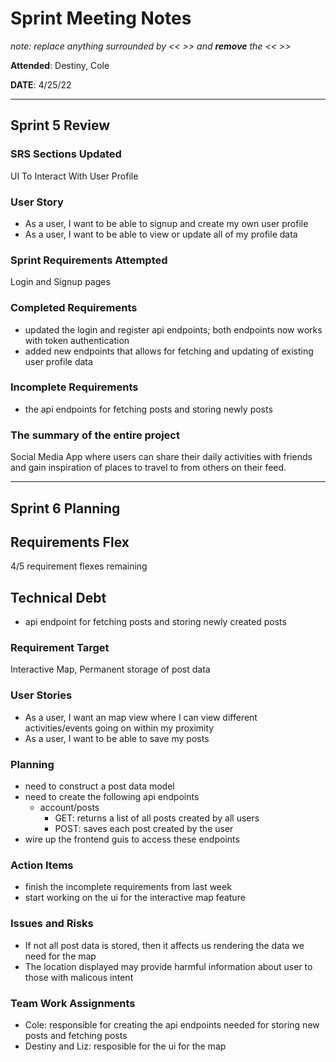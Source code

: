 # Sprint Meeting Notes

*note: replace anything surrounded by << >> and **remove** the << >>*

**Attended**: Destiny, Cole

**DATE**: 4/25/22

***

## Sprint 5 Review

### SRS Sections Updated

UI To Interact With User Profile

### User Story

- As a user, I want to be able to signup and create my own user profile
- As a user, I want to be able to view or update all of my profile data

### Sprint Requirements Attempted

Login and Signup pages

### Completed Requirements

- updated the login and register api endpoints; both endpoints now works with token authentication
- added new endpoints that allows for fetching and updating of existing user profile data

### Incomplete Requirements

- the api endpoints for fetching posts and storing newly posts

### The summary of the entire project

Social Media App where users can share their daily activities with friends and gain inspiration of places to travel to from others on their feed.

***

## Sprint 6 Planning

## Requirements Flex

4/5 requirement flexes remaining

## Technical Debt

- api endpoint for fetching posts and storing newly created posts

### Requirement Target

Interactive Map, Permanent storage of post data

### User Stories

- As a user, I want an map view where I can view different activities/events going on within my proximity
- As a user, I want to be able to save my posts

### Planning

- need to construct a post data model
- need to create the following api endpoints
  - account/posts
    - GET: returns a list of all posts created by all users
    - POST: saves each post created by the user
- wire up the frontend guis to access these endpoints

### Action Items

- finish the incomplete requirements from last week
- start working on the ui for the interactive map feature

### Issues and Risks

- If not all post data is stored, then it affects us rendering the data we need for the map
- The location displayed may provide harmful information about user to those with malicous intent 

### Team Work Assignments

- Cole: responsible for creating the api endpoints needed for storing new posts and fetching posts
- Destiny and Liz: resposible for the ui for the map
